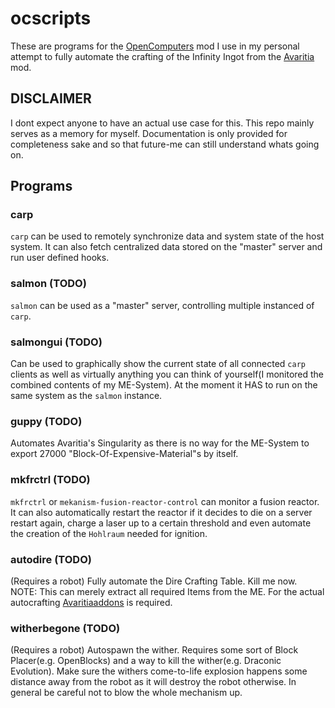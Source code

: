 # ocscripts
These are programs for the [OpenComputers](https://modrinth.com/mod/opencomputers) mod
I use in my personal attempt to fully automate the crafting of the Infinity Ingot from the [Avaritia](https://www.curseforge.com/minecraft/mc-mods/avaritia) mod.

## DISCLAIMER
I dont expect anyone to have an actual use case for this. This repo mainly serves as a memory for myself.
Documentation is only provided for completeness sake and so that future-me can still understand whats going on.

## Programs
### carp
`carp` can be used to remotely synchronize data and system state of the host system. It can also 
fetch centralized data stored on the "master" server and run user defined hooks. 

### salmon (TODO)
`salmon` can be used as a "master" server, controlling multiple instanced of `carp`. 

### salmongui (TODO)  
Can be used to graphically show the current state of all connected `carp` clients as well
as virtually anything you can think of yourself(I monitored the combined contents of my ME-System).
At the moment it HAS to run on the same system as the `salmon` instance.

### guppy (TODO)
Automates Avaritia's Singularity as there is no way for the ME-System to export 27000 "Block-Of-Expensive-Material"s by itself.

### mkfrctrl (TODO)
`mkfrctrl` or `mekanism-fusion-reactor-control` can monitor a fusion reactor. It can also
automatically restart the reactor if it decides to die on a server restart again, charge a laser
up to a certain threshold and even automate the creation of the `Hohlraum` needed for ignition.

### autodire (TODO)
(Requires a robot) Fully automate the Dire Crafting Table. Kill me now.  
NOTE: This can merely extract all required Items from the ME. For the actual autocrafting [Avaritiaaddons](https://www.curseforge.com/minecraft/mc-mods/avaritiaddons) is required.

### witherbegone (TODO)
(Requires a robot) Autospawn the wither. Requires some sort of Block Placer(e.g. OpenBlocks) and a
way to kill the wither(e.g. Draconic Evolution). Make sure the withers come-to-life explosion
happens some distance away from the robot as it will destroy the robot otherwise. In general
be careful not to blow the whole mechanism up.

